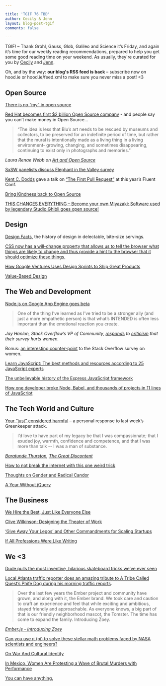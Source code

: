 ```yaml
---

title: 'TGIF 76 TBD'
author: Cecily & Jenn
layout: blog-post-tgif
comments: false

---
```



TGIF! – Thank Grohl, Gauss, Glob, Galileo and Science it’s Friday, and again it’s time for our weekly reading recommendations, prepared to help you get some good reading time on your weekend. As usually, they're curated for you by [Cecily](https://twitter.com/skeskali) and [Jenn](https://twitter.com/jennwrites). 

Oh, and by the way: <b>our blog's RSS feed is back</b> – subscribe now on hood.ie or hood.ie/feed.xml to make sure you never miss a post! <3


## Open Source

[There is no “my” in open source](https://medium.com/@nayafia/there-is-no-my-in-open-source-c3e5555390fa#.8t1kqps2q)

[Red Hat becomes first $2 billion Open Source company](http://www.zdnet.com/article/red-hat-becomes-first-2b-open-source-company/) - and people say you can’t make money in Open Source...  
  
> “The idea is less that Blu’s art needs to be rescued by museums and collectors, to be preserved for an indefinite period of time, but rather that the mural is intentionally made as a living thing in a living environment- growing, changing, and sometimes disappearing, continuing to exist only in photographs and memories.”  
  
<cite>Laura Renae Webb on [Art and Open Source](http://lrwebb.com/2016/03/art-and-open-source/)</cite>

[SxSW panelists discuss Elephant in the Valley survey](https://opensource.com/life/16/3/elephant-valley-sxsw-2016)  

[Kent C. Dodds](https://twitter.com/kentcdodds) gave a talk on [“The First Pull Request”](https://www.youtube.com/watch?time_continue=1&v=HjgZQeMrw6c) at this year’s Fluent Conf.
  
[Bring Kindness back to Open Source](https://medium.com/@shanselman/bring-kindness-back-to-open-source-90ed7d3ac76b#.sn6rgk8ky)  
  
[THIS CHANGES EVERYTHING – Become your own Miyazaki: Software used by legendary Studio Ghibli goes open source!](https://www.rt.com/news/336466-toonz-ghibly-open-source/)

## Design

[Design Facts](http://www.designfacts.org/info), the history of design in delectable, bite-size servings.  
  
[CSS now has a will-change property that allows us to tell the browser what things are likely to change and thus provide a hint to the browser that it should optimize these things.](http://snook.ca/archives/html_and_css/will-change)  
  
[How Google Ventures Uses Design Sprints to Ship Great Products](http://99u.com/articles/52707/how-google-ventures-uses-design-sprints-to-ship-great-products)  
  
[Value-Based Design](https://the-pastry-box-project.net/meg-lewis/2015-december-15)

## The Web and Development  
  
[Node.js on Google App Engine goes beta](https://cloudplatform.googleblog.com/2016/03/Node.js-on-Google-App-Engine-goes-beta.html)  

>  One of the thing I’ve learned as I’ve tried to be a stronger ally (and just a more empathetic person) is that what’s INTENDED is often less important than the emotional reaction you create.

<cite>Jay Hanlon, Stack Overflow’s VP of Community, [responds](https://medium.com/@jayhanlon/first-off-i-want-to-thank-you-for-taking-the-time-to-share-this-and-particularly-for-being-8c8138929210#.yier4bx9o) to [criticism](https://medium.com/@glitterwitch/stack-overflow-s-developer-survey-analysis-hurts-women-ec4d568e2352#.41aj3t3ez) that their survey hurts women. </cite>

Bonus: [an interesting counter-point](https://twitter.com/sarah_edo/status/711228999481962496) to the Stack Overflow survey on women.  
  
[Learn JavaScript: The best methods and resources according to 25 JavaScript experts](https://psdtowp.net/learn-javascript.html)

[The unbelievable history of the Express JavaScript framework](http://thefullstack.xyz/history-express-javascript-framework/)

[How one developer broke Node, Babel, and thousands of projects in 11 lines of JavaScript](http://www.theregister.co.uk/2016/03/23/npm_left_pad_chaos/?mt=1458744627032)

## The Tech World and Culture  
  
[Your “just” considered harmful](https://medium.com/@boennemann/your-just-considered-harmful-679db7366b95#.92u5gto9v) – a personal response to last week’s Greenkeeper attack.

> I’d love to have part of my legacy be that I was compassionate; that I exuded joy, warmth, confidence and competence, and that I was more than talk -- I was a man of substance.

<cite>[Baratunde Thurston](https://twitter.com/baratunde), [The Great Discontent](http://thegreatdiscontent.com/interview/baratunde-thurston)</cite>  
  
[How to not break the internet with this one weird trick](https://medium.com/@Rich_Harris/how-to-not-break-the-internet-with-this-one-weird-trick-e3e2d57fee28#.413bd2w36)
  
[Thoughts on Gender and Radical Candor](http://firstround.com/review/thoughts-on-gender-and-radical-candor/)  
  
[A Year Without jQuery](http://blog.wearecolony.com/a-year-without-jquery/)


## The Business
  
[We Hire the Best, Just Like Everyone Else](http://blog.codinghorror.com/we-hire-the-best-just-like-everyone-else/)  
  
[Clive Wilkinson: Designing the Theater of Work](http://99u.com/videos/52099/clive-wilkinson-designing-the-theater-of-work)  
  
[‘Give Away Your Legos’ and Other Commandments for Scaling Startups](http://firstround.com/review/give-away-your-legos-and-other-commandments-for-scaling-startups/)  
  
[If All Professions Were Like Writing](http://www.theestablishment.co/2016/03/24/if-all-professions-were-like-writing/)

## We <3

[Dude pulls the most inventive, hilarious skateboard tricks we’ve ever seen](http://digg.com/video/richie-jackson-death-skateboards)

[Local Atlanta traffic reporter does an amazing tribute to A Tribe Called Quest’s Phife Dog during his morning traffic reports](https://www.facebook.com/wsbtv/videos/10154225148970695/).

> Over the last few years the Ember project and community have grown, and along with it, the Ember brand. We took care and caution to craft an experience and feel that while exciting and ambitious, stayed friendly and approachable. As everyone knows, a big part of that is our friendly neighborhood mascot, the Tomster. The time has come to expand the family. Introducing Zoey.

<cite>[Ember.js - Introducing Zoey](http://emberjs.com/blog/2016/03/23/introducing-zoey.html)</cite>  
  
[Can you use π (pi) to solve these stellar math problems faced by NASA scientists and engineers?](http://www.jpl.nasa.gov/edu/nasapidaychallenge)  
  
[On War And Cultural Identity](https://femsplain.com/on-war-and-cultural-identity/)  
  
[In Mexico, Women Are Protesting a Wave of Brutal Murders with Performance](https://broadly.vice.com/en_us/article/in-mexico-women-are-protesting-a-wave-of-brutal-murders-with-performance)  
  
[You can have anything.](https://vine.co/v/idz6nvjdJ0h)



